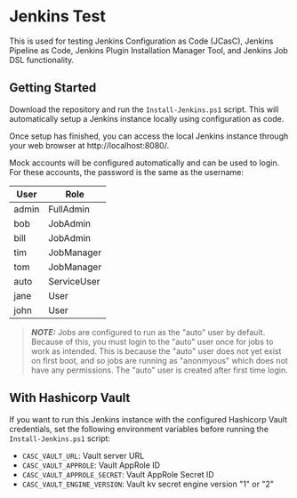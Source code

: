 # Jenkins Test
This is used for testing Jenkins Configuration as Code (JCasC), Jenkins Pipeline as Code, Jenkins Plugin Installation Manager Tool, and Jenkins Job DSL functionality.

## Getting Started
Download the repository and run the `Install-Jenkins.ps1` script. This will automatically setup a Jenkins instance locally using configuration as code.

Once setup has finished, you can access the local Jenkins instance through your web browser at http://localhost:8080/.

Mock accounts will be configured automatically and can be used to login. For these accounts, the password is the same as the username:

| User     | Role        |
| -------- | ----------- |
| admin    | FullAdmin   |
| bob      | JobAdmin    |
| bill     | JobAdmin    |
| tim      | JobManager  |
| tom      | JobManager  |
| auto     | ServiceUser |
| jane     | User        |
| john     | User        |

> **_NOTE:_**  Jobs are configured to run as the "auto" user by default. Because of this, you must login to the "auto" user once for jobs to work as intended. This is because the "auto" user does not yet exist on first boot, and so jobs are running as "anonmyous" which does not have any permissions. The "auto" user is created after first time login.

## With Hashicorp Vault
If you want to run this Jenkins instance with the configured Hashicorp Vault credentials, set the following environment variables before running the `Install-Jenkins.ps1` script:

- `CASC_VAULT_URL`: Vault server URL
- `CASC_VAULT_APPROLE`: Vault AppRole ID
- `CASC_VAULT_APPROLE_SECRET`: Vault AppRole Secret ID
- `CASC_VAULT_ENGINE_VERSION`: Vault kv secret engine version "1" or "2"
